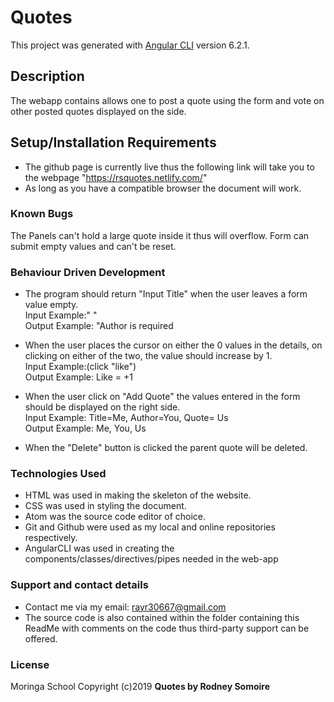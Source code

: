 # Quotes

This project was generated with [Angular CLI](https://github.com/angular/angular-cli) version 6.2.1.


## Description
The webapp contains allows one to post a quote using the form and vote on other posted quotes displayed on the side.

## Setup/Installation Requirements
* The github page is currently live thus the following link will take you to the webpage "https://rsquotes.netlify.com/"
* As long as you have a compatible browser the document will work.

### Known Bugs
The Panels can't hold a large quote inside it thus will overflow.
Form can submit empty values and can't be reset.

### Behaviour Driven Development
* The program should return "Input Title" when the user leaves a form value empty.<br> 
Input Example:" "<br>
Output Example: "Author is required

* When the user places the cursor on either the 0 values in the details, on clicking on either of the two, the value should increase by 1.<br>
Input Example:(click "like")<br>
Output Example: Like = +1<br>

* When the user click on "Add Quote" the values entered in the form should be displayed on the right side.<br>
Input Example: Title=Me, Author=You, Quote= Us<br>
Output Example: Me, You, Us

* When the "Delete" button is clicked the parent quote will be deleted.

### Technologies Used
* HTML was used in making the skeleton of the website.
* CSS was used in styling the document.
* Atom was the source code editor of choice.
* Git and Github were used as my local and online repositories respectively.
* AngularCLI was used in creating the components/classes/directives/pipes needed in the web-app


### Support and contact details
* Contact me via my email: rayr30667@gmail.com
* The source code is also contained within the folder containing this ReadMe with comments on the code thus third-party support can be offered.

### License
Moringa School
Copyright (c)2019 **Quotes by Rodney Somoire**
  
